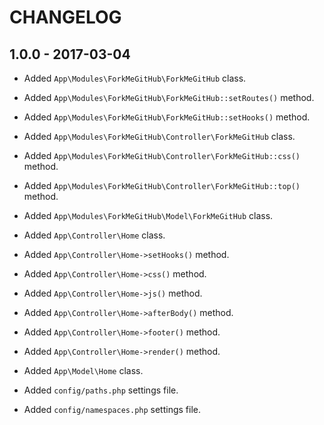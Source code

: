 # CHANGELOG

## 1.0.0 - 2017-03-04

* Added `App\Modules\ForkMeGitHub\ForkMeGitHub` class.
* Added `App\Modules\ForkMeGitHub\ForkMeGitHub::setRoutes()` method.
* Added `App\Modules\ForkMeGitHub\ForkMeGitHub::setHooks()` method.

* Added `App\Modules\ForkMeGitHub\Controller\ForkMeGitHub` class.
* Added `App\Modules\ForkMeGitHub\Controller\ForkMeGitHub::css()` method.
* Added `App\Modules\ForkMeGitHub\Controller\ForkMeGitHub::top()` method.

* Added `App\Modules\ForkMeGitHub\Model\ForkMeGitHub` class.

* Added `App\Controller\Home` class.
* Added `App\Controller\Home->setHooks()` method.
* Added `App\Controller\Home->css()` method.
* Added `App\Controller\Home->js()` method.
* Added `App\Controller\Home->afterBody()` method.
* Added `App\Controller\Home->footer()` method.
* Added `App\Controller\Home->render()` method.

* Added `App\Model\Home` class.

* Added `config/paths.php` settings file.
* Added `config/namespaces.php` settings file.